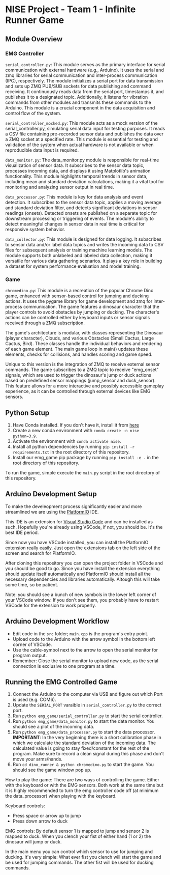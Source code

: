 # NISE Project - Team 1 - Infinite Runner Game 

## Module Overview

### EMG Controller
`serial_controller.py`: This module serves as the primary interface for serial communication with external hardware (e.g., Arduino). It uses the serial and zmq libraries for serial communication and inter-process communication (IPC), respectively. The module initializes a serial port for data transmission and sets up ZMQ PUB/SUB sockets for data publishing and command receiving. It continuously reads data from the serial port, timestamps it, and publishes it to a designated topic. Additionally, it listens for vibration commands from other modules and transmits these commands to the Arduino. This module is a crucial component in the data acquisition and control flow of the system.

`serial_controller_mocked.py`: This module acts as a mock version of the serial_controller.py, simulating serial data input for testing purposes. It reads a CSV file containing pre-recorded sensor data and publishes the data over a ZMQ socket at a specified rate. This module is essential for testing and validation of the system when actual hardware is not available or when reproducible data input is required.

`data_monitor.py`: The data_monitor.py module is responsible for real-time visualization of sensor data. It subscribes to the sensor data topic, processes incoming data, and displays it using Matplotlib's animation functionality. This module highlights temporal trends in sensor data, including mean and standard deviation calculations, making it a vital tool for monitoring and analyzing sensor output in real time.

`data_processor.py`: This module is key for data analysis and event detection. It subscribes to the sensor data topic, applies a moving average and standard deviation filter, and detects significant deviations in sensor readings (onsets). Detected onsets are published on a separate topic for downstream processing or triggering of events. The module's ability to detect meaningful changes in sensor data in real time is critical for responsive system behavior.

`data_collector.py`: This module is designed for data logging. It subscribes to sensor data and/or label data topics and writes the incoming data to CSV files for subsequent analysis or training machine learning models. The module supports both unlabeled and labeled data collection, making it versatile for various data gathering scenarios. It plays a key role in building a dataset for system performance evaluation and model training.

### Game
`chromedino.py`: This module is a recreation of the popular Chrome Dino game, enhanced with sensor-based control for jumping and ducking actions. It uses the pygame library for game development and zmq for inter-process communication. The game features a dinosaur character that the player controls to avoid obstacles by jumping or ducking. The character's actions can be controlled either by keyboard inputs or sensor signals received through a ZMQ subscription.

The game's architecture is modular, with classes representing the Dinosaur (player character), Clouds, and various Obstacles (Small Cactus, Large Cactus, Bird). These classes handle the individual behaviors and rendering of each game element. The main game loop in main() updates these elements, checks for collisions, and handles scoring and game speed.

Unique to this version is the integration of ZMQ to receive external sensor commands. The game subscribes to a ZMQ topic to receive "emg_onset" signals, which are used to trigger the dinosaur's jump or duck actions based on predefined sensor mappings (jump_sensor and duck_sensor). This feature allows for a more interactive and possibly accessible gameplay experience, as it can be controlled through external devices like EMG sensors.

## Python Setup

1. Have Conda installed. If you don't have it, install it from [here](https://docs.conda.io/en/latest/miniconda.html)
2. Create a new conda environment with `conda create -n nise python=3.9`.
3. Activate the environment with `conda activate nise`.
4. Install all python dependencies by running `pip install -r requirements.txt` in the root directory of this repository.
5. Install our emg_game pip package by running `pip install -e .` in the root directory of this repository.

To run the game, simple execute the `main.py` script in the root directory of this repository.


## Arduino Development Setup
To make the develeopment process significantly easier and more streamlined we are using the [PlatformIO](https://platformio.org/) IDE.

This IDE is an extension for [Visual Studio Code](https://code.visualstudio.com/) and can be installed as such.
Hopefully you're already using VSCode, if not, you should be. It's the best IDE period.

Since now you have VSCode installed, you can install the PlatformIO extension really easily. Just open the extensions tab on the left side of the screen and search for PlatformIO.

After cloning this repository you can open the project folder in VSCode and you should be good to go.
Since you have install the extension everything should update itself automatically and PlatformIO should install all the necessary dependencies and libraries automatically.
Altough this will take some time, so be patient.

Note: you should see a bunch of new symbols in the lower left corner of your VSCode window. If you don't see them, you probably have to restart VSCode for the extension to work properly.

## Arduino Development Workflow

- Edit code in the `src` folder; `main.cpp` is the program's entry point.
- Upload code to the Arduino with the arrow symbol in the bottom left corner of VSCode.
- Use the cable-symbol next to the arrow to open the serial monitor for program output.
- Remember: Close the serial monitor to upload new code, as the serial connection is exclusive to one program at a time.


## Running the EMG Controlled Game

1. Connect the Arduino to the computer via USB and figure out which Port is used (e.g. COM6).
2. Update the `SERIAL_PORT` varaible in `serial_controller.py` to the correct port.
3. Run `python emg_game/serial_controller.py` to start the serial controller.
4. Run `python emg_game/data_monitor.py` to start the data monitor. You should see a plot of the incoming data.
5. Run `python emg_game/data_processor.py` to start the data processor. **IMPORTANT**: In the very beginning there is a short calibration phase in which we calculate the standard deviation of the incoming data. The calculated value is going to stay fixed/constant for the rest of the program. Make sure to record a clean signal during this phase and don't move your arms/hands.
6. Run `cd dino_runner & python chromedino.py` to start the game. You should see the game window pop up.

How to play the game:
There are two ways of controlling the game. Either with the keyboard or with the EMG sensors.
Both work at the same time but it is highly recommended to turn the emg controller code off (at minimum the data_processor) when playing with the keyboard.

Keyboard controls:
- Press space or arrow up to jump
- Press down arrow to duck

EMG controls:
By default sensor 1 is mapped to jump and sensor 2 is mapped to duck.
When you clench your fist of either hand (1 or 2) the dinosaur will jump or duck.

In the main menu you can control which sensor to use for jumping and ducking.
It's very simple: What ever fist you clench will start the game and be used for jumping commands. The other fist will be used for ducking commands.